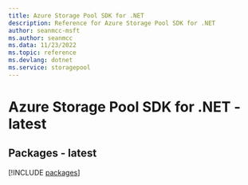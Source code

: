 ```yaml
---
title: Azure Storage Pool SDK for .NET
description: Reference for Azure Storage Pool SDK for .NET
author: seanmcc-msft
ms.author: seanmcc
ms.data: 11/23/2022
ms.topic: reference
ms.devlang: dotnet
ms.service: storagepool
---
```

# Azure Storage Pool SDK for .NET - latest
## Packages - latest
[!INCLUDE [packages](storage-pool-index.md)]